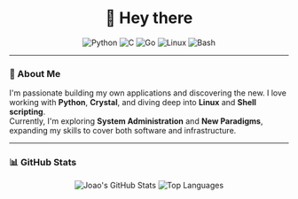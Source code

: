 <!-- Header -->
<h1 align="center">👋 Hey there</h1>

<!-- Tech Badges -->
<p align="center">
  <img src="https://img.shields.io/badge/Code-Python-informational?style=flat&logo=python&logoColor=white&color=3776AB" alt="Python">
  <img src="https://img.shields.io/badge/Code-Crystal-informational?style=flat&logo=crystal&logoColor=white&color=800080" alt="C">
  <img src="https://img.shields.io/badge/Code-Go-informational?style=flat&logo=go&logoColor=white&color=00ADD8" alt="Go">
  <img src="https://img.shields.io/badge/OS-Linux-informational?style=flat&logo=linux&logoColor=white&color=FCC624" alt="Linux">
  <img src="https://img.shields.io/badge/Shell-Bash-informational?style=flat&logo=gnu-bash&logoColor=white&color=4EAA25" alt="Bash">
</p>

<hr>

<!-- About Me Section -->
### 🚀 About Me  
I'm passionate building my own applications and discovering the new. I love working with **Python**, **Crystal**, and diving deep into **Linux** and **Shell scripting**.  
Currently, I'm exploring **System Administration** and **New Paradigms**, expanding my skills to cover both software and infrastructure.

---

<!-- GitHub Stats -->
### 📊 GitHub Stats
<p align="center">
  <img src="https://github-readme-stats.vercel.app/api?username=jean0t&rank_icon=github&show_icons=true&theme=github_dark" alt="Joao's GitHub Stats" />
  <img src="https://github-readme-stats.vercel.app/api/top-langs/?username=jean0t&layout=compact&langs_count=4&theme=github_dark&size_weight=0&count_weight=1&hide=mako,powershell,cython,css,c,assembly,javascript,html,C%2B%2B" alt="Top Languages" />
</p>
